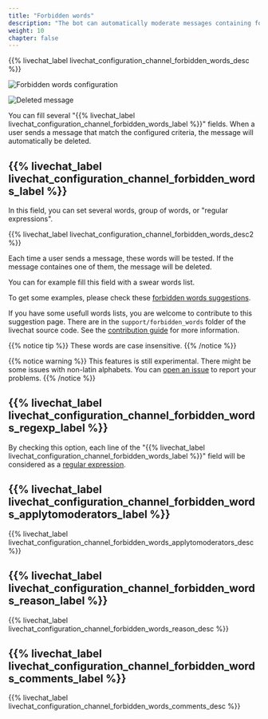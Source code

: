 ```yaml
---
title: "Forbidden words"
description: "The bot can automatically moderate messages containing forbidden words."
weight: 10
chapter: false
---
```


{{% livechat_label livechat_configuration_channel_forbidden_words_desc %}}

![Forbidden words configuration](/peertube-plugin-livechat/images/bot_forbidden_words.png?classes=shadow,border&height=400px)

![Deleted message](/peertube-plugin-livechat/images/bot_deleted_message.png?classes=shadow,border&height=100px)

You can fill several "{{% livechat_label livechat_configuration_channel_forbidden_words_label %}}" fields.
When a user sends a message that match the configured criteria, the message will automatically be deleted.

## {{% livechat_label livechat_configuration_channel_forbidden_words_label %}}

In this field, you can set several words, group of words, or "regular expressions".

{{% livechat_label livechat_configuration_channel_forbidden_words_desc2 %}}

Each time a user sends a message, these words will be tested.
If the message containes one of them, the message will be deleted.

You can for example fill this field with a swear words list.

To get some examples, please check these [forbidden words suggestions](https://framagit.org/Livingston/peertube-plugin-livechat/-/tree/main/support/forbidden_words).

If you have some usefull words lists, you are welcome to contribute to this suggestion page.
There are in the `support/forbidden_words` folder of the livechat source code.
See the [contribution guide](/peertube-plugin-livechat/contributing/) for more information.

{{% notice tip %}}
These words are case insensitive.
{{% /notice %}}

{{% notice warning %}}
This features is still experimental.
There might be some issues with non-latin alphabets.
You can [open an issue](https://github.com/JohnXLivingston/peertube-plugin-livechat/issues) to report your problems.
{{% /notice %}}

## {{% livechat_label livechat_configuration_channel_forbidden_words_regexp_label %}}

By checking this option, each line of the "{{% livechat_label livechat_configuration_channel_forbidden_words_label %}}" field will be considered as a [regular expression](https://en.wikipedia.org/wiki/Regular_expression).

## {{% livechat_label livechat_configuration_channel_forbidden_words_applytomoderators_label %}}

{{% livechat_label livechat_configuration_channel_forbidden_words_applytomoderators_desc %}}

## {{% livechat_label livechat_configuration_channel_forbidden_words_reason_label %}}

{{% livechat_label livechat_configuration_channel_forbidden_words_reason_desc %}}

## {{% livechat_label livechat_configuration_channel_forbidden_words_comments_label %}}

{{% livechat_label livechat_configuration_channel_forbidden_words_comments_desc %}}
